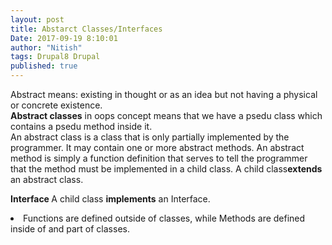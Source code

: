 ```yaml
---
layout: post
title: Abstarct Classes/Interfaces
Date: 2017-09-19 8:10:01
author: "Nitish"
tags: Drupal8 Drupal
published: true
---
```


Abstract means: existing in thought or as an idea but not having a physical or concrete existence.<br />
<b>Abstract classes</b> in oops concept means that we have a psedu class which contains a psedu method inside it.<br />
An abstract class is a class that is only partially implemented by the programmer. It may contain one or more abstract methods. An abstract method is simply a function definition that serves to tell the programmer that the method must be implemented in a child class. A child class<b>extends</b> an abstract class.

<b>Interface </b>
A child class <b> implements</b> an Interface.
<li>
Functions are defined outside of classes, while Methods are defined inside of and part of classes.
</li>
